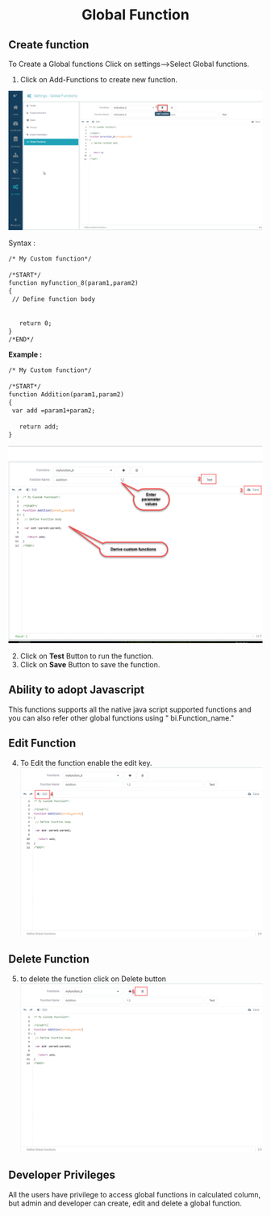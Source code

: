 <center><h1>Global Function</h1></center>

## Create function
 
 To Create a Global functions Click on settings-->Select Global functions.
 
 1. Click on Add-Functions to create new function.
 
![enter image description here](https://raw.githubusercontent.com/sv18042016/fp1/d9712e86a6881444e961d60dfc6aab30bf665172/images/func1.png)

Syntax :
```
/* My Custom function*/

/*START*/ 
function myfunction_8(param1,param2)
{
 // Define function body   
 
 
   return 0;
}
/*END*/
```
**Example :**
```
/* My Custom function*/

/*START*/ 
function Addition(param1,param2)
{
 var add =param1+param2;
 
   return add;
}
```
![enter image description here](https://raw.githubusercontent.com/sv18042016/fp1/2c15dfa03d8ed5eed5cdffdc1335c22ce759300c/images/global_functions.png)

2. Click on **Test** Button  to run the function.
3. Click on **Save** Button to save the function.

## Ability to adopt Javascript

This functions supports all the native java script supported functions and you can also refer other global functions using " bi.Function_name."

## Edit Function

4. To Edit the function enable the edit key.
![enter image description here](https://raw.githubusercontent.com/sv18042016/fp1/733be26f2d58ffc41ec83bc979234243c5417a2e/images/edit_func.png)
## Delete Function

5. to delete the function click on Delete button
![enter image description here](https://raw.githubusercontent.com/sv18042016/fp1/3e9f75a909b59664ffe91af0ad16c2c9859586cf/images/del_func.png)

## Developer Privileges

All the users have privilege to access global functions in calculated column,  but admin and developer can create, edit and delete a global function.
<!--stackedit_data:
eyJoaXN0b3J5IjpbMjE2MzA1Njk1XX0=
-->